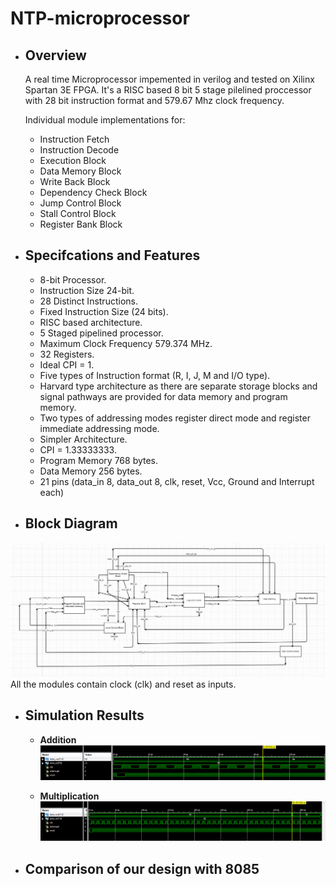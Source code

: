 # NTP-microprocessor



* ## Overview
  
  A real time Microprocessor  impemented in verilog and tested on Xilinx Spartan 3E FPGA.
  It's a RISC based 8 bit 5 stage pilelined proccessor with 28 bit instruction format and 579.67 Mhz clock frequency.
  
  Individual module implementations for:
  * Instruction Fetch
  * Instruction Decode
  * Execution Block
  * Data Memory Block
  * Write Back Block
  * Dependency Check Block
  * Jump Control Block
  * Stall Control Block
  * Register Bank Block

* ## Specifcations and Features

  * 8-bit Processor.
  * Instruction Size 24-bit.
  * 28 Distinct Instructions.
  * Fixed Instruction Size (24 bits).
  * RISC based architecture.
  * 5 Staged pipelined processor.
  * Maximum Clock Frequency 579.374 MHz.
  * 32 Registers.
  * Ideal CPI = 1.
  * Five types of Instruction format (R, I, J, M and I/O type).
  * Harvard type architecture as there are separate storage blocks and signal pathways are provided for data memory and program memory.
  * Two types of addressing modes register direct mode and register immediate addressing mode.
  * Simpler Architecture.
  * CPI = 1.33333333.
  * Program Memory 768 bytes.
  * Data Memory 256 bytes.
  * 21 pins (data_in 8, data_out 8, clk, reset, Vcc, Ground and Interrupt each)
  
* ## Block Diagram

![Block Diagram](.images/BlockDiagram.png)
All the modules contain clock (clk) and reset as inputs.

* ## Simulation Results

  * **Addition**
    ![Addition Results](.images/Addition.png)
 
  * **Multiplication**
    ![Multiplication Results](.images/Multiplication.png)
    

* ## Comparison of our design with 8085








